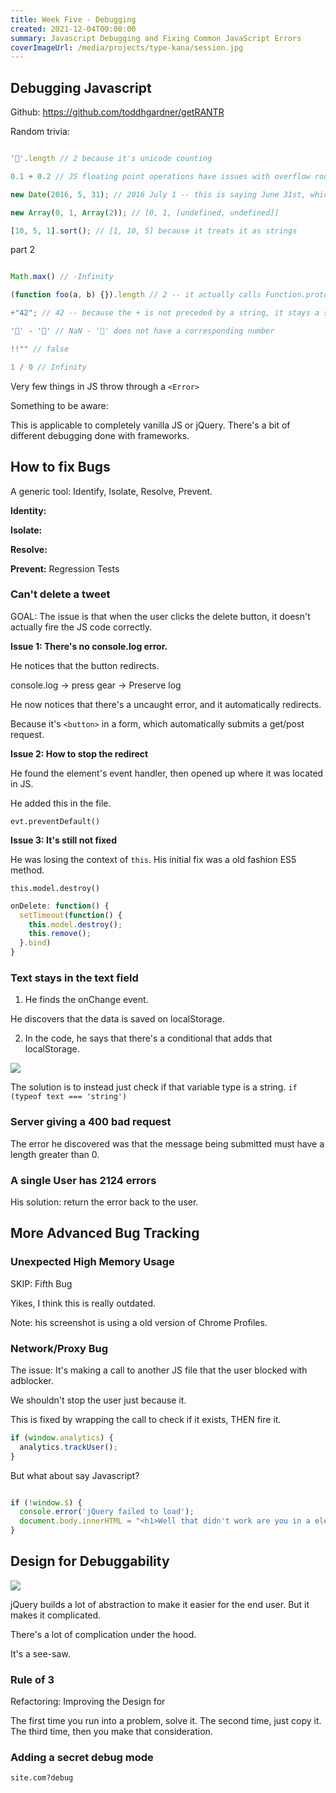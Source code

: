 ```yaml
---
title: Week Five - Debugging
created: 2021-12-04T00:00:00
summary: Javascript Debugging and Fixing Common JavaScript Errors
coverImageUrl: /media/projects/type-kana/session.jpg
---
```


<script context="module">
  import { load } from "./_load"
  export { load }
</script>

## Debugging Javascript

Github: https://github.com/toddhgardner/getRANTR


Random trivia:

```js

'💩'.length // 2 because it's unicode counting

0.1 + 0.2 // JS floating point operations have issues with overflow rounding percision

new Date(2016, 5, 31); // 2016 July 1 -- this is saying June 31st, which doesn't exist... which overflows to July 1.

new Array(0, 1, Array(2)); // [0, 1, [undefined, undefined]]

[10, 5, 1].sort(); // [1, 10, 5] because it treats it as strings
```

part 2

```js

Math.max() // -Infinity

(function foo(a, b) {}).length // 2 -- it actually calls Function.prototype.length which returns the num of arguments.

+"42"; // 42 -- because the + is not preceded by a string, it stays a string. 

'💩' - '💩' // NaN - '💩' does not have a corresponding number

!!"" // false

1 / 0 // Infinity

```

Very few things in JS throw through a `<Error>`

Something to be aware:

This is applicable to completely vanilla JS or jQuery. 
There's a bit of different debugging done with frameworks. 



## How to fix Bugs

A generic tool:
Identify, Isolate, Resolve, Prevent.

**Identity:**

**Isolate:**

**Resolve:**


**Prevent:** 
Regression Tests


### Can't delete a tweet

GOAL: The issue is that when the user clicks the delete button, it doesn't actually fire the JS code correctly.

**Issue 1: There's no console.log error.**

He notices that the button redirects. 

console.log -> press gear -> Preserve log 

He now notices that there's a uncaught error, and it automatically redirects. 

Because it's `<button>` in a form, which automatically submits a get/post request. 

**Issue 2: How to stop the redirect**

He found the element's event handler, then opened up where it was located in JS.

He added this in the file.

`evt.preventDefault()`


**Issue 3: It's still not fixed**

He was losing the context of `this`. 
His initial fix was a old fashion ES5 method.

`this.model.destroy()`

```js
onDelete: function() {
  setTimeout(function() {
    this.model.destroy();
    this.remove();
  }.bind)
}
```


### Text stays in the text field

1. He finds the onChange event. 

He discovers that the data is saved on localStorage.

2. In the code, he says that there's a conditional that adds that localStorage.

![](https://i.imgur.com/HBNwLeD.png)

The solution is to instead just check if that variable type is a string.
`if (typeof text === 'string')`


### Server giving a 400 bad request

The error he discovered was that the message being submitted must have a length greater than 0. 


### A single User has 2124 errors

His solution: return the error back to the user.

## More Advanced Bug Tracking


### Unexpected High Memory Usage
SKIP: Fifth Bug

Yikes, I think this is really outdated.

Note: his screenshot is using a old version of Chrome Profiles.


### Network/Proxy Bug

The issue: 
It's making a call to another JS file that the user blocked with adblocker.

We shouldn't stop the user just because it.

This is fixed by wrapping the call to check if it exists, THEN fire it.
```js
if (window.analytics) {
  analytics.trackUser();
}
```

But what about say Javascript?
```js

if (!window.$) {
  console.error('jQuery failed to load');
  document.body.innerHTML = "<h1>Well that didn't work are you in a elevator?</h1><p>Reach out to help@site.com</p>";
}

```


## Design for Debuggability

![](https://i.imgur.com/ash4oJX.png)

jQuery builds a lot of abstraction to make it easier for the end user.
But it makes it complicated.

There's a lot of complication under the hood. 

It's a see-saw.

### Rule of 3

Refactoring: Improving the Design for

The first time you run into a problem, solve it.
The second time, just copy it.
The third time, then you make that consideration.

### Adding a secret debug mode

`site.com?debug`

